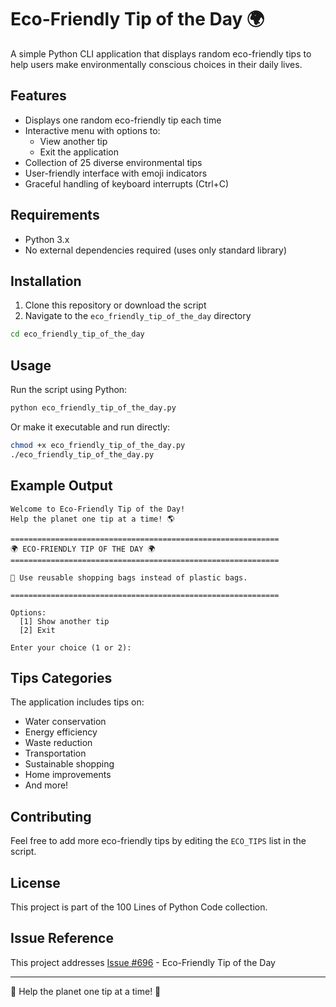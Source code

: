 # Eco-Friendly Tip of the Day 🌍

A simple Python CLI application that displays random eco-friendly tips to help users make environmentally conscious choices in their daily lives.

## Features

- Displays one random eco-friendly tip each time
- Interactive menu with options to:
  - View another tip
  - Exit the application
- Collection of 25 diverse environmental tips
- User-friendly interface with emoji indicators
- Graceful handling of keyboard interrupts (Ctrl+C)

## Requirements

- Python 3.x
- No external dependencies required (uses only standard library)

## Installation

1. Clone this repository or download the script
2. Navigate to the `eco_friendly_tip_of_the_day` directory

```bash
cd eco_friendly_tip_of_the_day
```

## Usage

Run the script using Python:

```bash
python eco_friendly_tip_of_the_day.py
```

Or make it executable and run directly:

```bash
chmod +x eco_friendly_tip_of_the_day.py
./eco_friendly_tip_of_the_day.py
```

## Example Output

```
Welcome to Eco-Friendly Tip of the Day!
Help the planet one tip at a time! 🌎

============================================================
🌍 ECO-FRIENDLY TIP OF THE DAY 🌍
============================================================

🌱 Use reusable shopping bags instead of plastic bags.

============================================================

Options:
  [1] Show another tip
  [2] Exit

Enter your choice (1 or 2):
```

## Tips Categories

The application includes tips on:
- Water conservation
- Energy efficiency
- Waste reduction
- Transportation
- Sustainable shopping
- Home improvements
- And more!

## Contributing

Feel free to add more eco-friendly tips by editing the `ECO_TIPS` list in the script.

## License

This project is part of the 100 Lines of Python Code collection.

## Issue Reference

This project addresses [Issue #696](https://github.com/sumanth-0/100LinesOfPythonCode/issues/696) - Eco-Friendly Tip of the Day

---

🌿 Help the planet one tip at a time! 🌿
